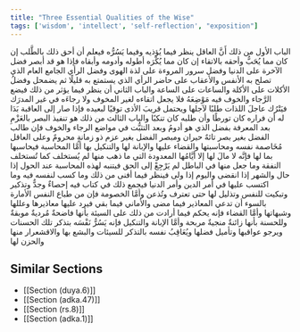 ```yaml
---
title: "Three Essential Qualities of the Wise"
tags: ['wisdom', 'intellect', 'self-reflection', "exposition"]
---
```


 الباب الأول من ذلك
أَنَّ العاقل ينظر فيما يُؤذيه وفيما يَسُرُّه فيعلم أن أحق ذلك بالطَّلب  إن كان مما يُحَبُّ  وأحقه بالاتقاء  إن كان مما يُكْرَه  أطوله وأدومه وأبقاه فإذا هو قد أبصر فضل الآخرة على الدنيا وفضل سرور المروءة على لذة الهوى وفضل الرأي الجامع العام الذي تصلح به الأنفس والأعقاب على حاضر الرأي الذي يستمتع به قليلًا ثم يضمحل وفضلُ الأكلات على الأكلة والساعات على الساعة
والباب الثاني
أن ينظر فيما يؤثر من ذلك فيضع الرَّجاء والخوف فيه مَوْضِعَهُ فلا يجعل اتقاءه لغير المخوف ولا رجاءَه في غير المدرَك فيَتْرُك عاجلَ اللذات طلبًا لآجلها ويحتمل قريبَ الأذى توقيًا لبعيده فإذا صار إلى العاقبة بَدَا له أن فراره كان تورطًا وأن طلبه كان تنكبًا
والباب الثالث من ذلك
هو تنفيذ البصر بالعَزْمِ بعد المعرفة بفضل الذي هو أدومُ وبعد التثبُّت في مواضع الرجاء والخوف فإن طالب الفضل بغير بصر تائهٌ حيران ومبصر الفضل بغير عزم ذو زمانةٍ محرومٌ وعلى العاقل مُخَاصمة نفسه ومحاسبتها والقضاء عليها والإبانة لها والتنكيل بها
أمَّا المحاسبة فيحاسبها بما لها فإنَّه لا مالَ لها إلا أيَّامُها المعدودة التي ما ذهب منها لم يُستخلف كما تُستخلف النفقة وما جعل منها في الباطل لم يَرْجِعْ إلى الحق فيتنبه لهذه المحاسبة عند الحول إذا حال والشهر إذا انقضى واليوم إذا ولى فينظر فيما أفنى من ذلك وما كسب لنفسه فيه وما اكتسب عليها في أمر الدين وأمر الدنيا فيجمع ذلك في كتاب فيه إحصاءٌ وجدٌّ وتذكير وتبكيت للنفس وتذليل لها حتى تعترف وتُذعن
وأمَّا الخصومة فإن من طباع النفس الأمارة بالسوء أن تدعي المعاذير فيما مضى والأماني فيما بقي فيرد عليها معاذيرها وعللها وشبهاتها
وأمَّا القضاء فإنه يحكم فيما أرادت من ذلك على السيئة بأنها فاضحةٌ مُرديةٌ موبقةٌ وللحسنة بأنها زائنةٌ منجيةٌ مربحة وأمَّا الإبانة والتنكيل فإنه يَسُرُّ نَفْسَه بتذكر تلك الحسنات ويرجو عواقبها وتأميل فضلها ويُعَاقِبُ نفسه بالتذكر للسيئات والبشع بها والاقشعرار منها والحزن لها

## Similar Sections
- [[Section (duya.6)]]
 - [[Section (adka.47)]]
 - [[Section (rs.8)]]
 - [[Section (adka.1)]]
